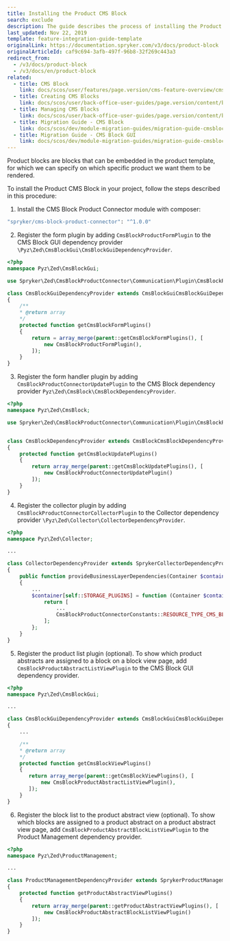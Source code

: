 ```yaml
---
title: Installing the Product CMS Block
search: exclude
description: The guide describes the process of installing the Product CMS Block into your project.
last_updated: Nov 22, 2019
template: feature-integration-guide-template
originalLink: https://documentation.spryker.com/v3/docs/product-block
originalArticleId: caf9c694-3afb-497f-96b8-32f269c443a3
redirect_from:
  - /v3/docs/product-block
  - /v3/docs/en/product-block
related:
  - title: CMS Block
    link: docs/scos/user/features/page.version/cms-feature-overview/cms-blocks-overview.html
  - title: Creating CMS Blocks
    link: docs/scos/user/back-office-user-guides/page.version/content/blocks/creating-cms-blocks.html
  - title: Managing CMS Blocks
    link: docs/scos/user/back-office-user-guides/page.version/content/blocks/managing-cms-blocks.html
  - title: Migration Guide - CMS Block
    link: docs/scos/dev/module-migration-guides/migration-guide-cmsblock.html
  - title: Migration Guide - CMS Block GUI
    link: docs/scos/dev/module-migration-guides/migration-guide-cmsblockgui.html
---
```


Product blocks are blocks that can be embedded in the product template, for which we can specify on which specific product we want them to be rendered.

To install the Product CMS Block in your project, follow the steps described in this procedure:

1. Install the CMS Block Product Connector module with composer: 

```bash
"spryker/cms-block-product-connector": "^1.0.0"
```

2. Register the form plugin by adding `CmsBlockProductFormPlugin` to the CMS Block GUI dependency provider `\Pyz\Zed\CmsBlockGui\CmsBlockGuiDependencyProvider`.

```php
<?php
namespace Pyz\Zed\CmsBlockGui;

use Spryker\Zed\CmsBlockProductConnector\Communication\Plugin\CmsBlockProductFormPlugin;

class CmsBlockGuiDependencyProvider extends CmsBlockGuiCmsBlockGuiDependencyProvider
{
    /**
    * @return array
    */
    protected function getCmsBlockFormPlugins()
    {
        return = array_merge(parent::getCmsBlockFormPlugins(), [
            new CmsBlockProductFormPlugin(),
        ]);
    }
}
```

3. Register the form handler plugin by adding  `CmsBlockProductConnectorUpdatePlugin` to the CMS Block dependency provider `Pyz\Zed\CmsBlock\CmsBlockDependencyProvider`.

```php
<?php
namespace Pyz\Zed\CmsBlock;

use Spryker\Zed\CmsBlockProductConnector\Communication\Plugin\CmsBlockProductConnectorUpdatePlugin;


class CmsBlockDependencyProvider extends CmsBlockCmsBlockDependencyProvider
{
    protected function getCmsBlockUpdatePlugins()
    {
        return array_merge(parent::getCmsBlockUpdatePlugins(), [
            new CmsBlockProductConnectorUpdatePlugin()
        ]);
    }
}
```

4. Register the collector plugin by adding  `CmsBlockProductConnectorCollectorPlugin` to the Collector dependency provider `\Pyz\Zed\Collector\CollectorDependencyProvider`.

```php
<?php
namespace Pyz\Zed\Collector;

...

class CollectorDependencyProvider extends SprykerCollectorDependencyProvider
{
    public function provideBusinessLayerDependencies(Container $container)
    {
        ...
        $container[self::STORAGE_PLUGINS] = function (Container $container) {
            return [
                ...
                CmsBlockProductConnectorConstants::RESOURCE_TYPE_CMS_BLOCK_PRODUCT_CONNECTOR => new CmsBlockProductConnectorCollectorPlugin(),
            ];
        };
    }
}
```

5. Register the product list plugin (optional).
To show which product abstracts are assigned to a block on a block view page, add `CmsBlockProductAbstractListViewPlugin` to the CMS Block GUI dependency provider.

```php
<?php
namespace Pyz\Zed\CmsBlockGui;

...

class CmsBlockGuiDependencyProvider extends CmsBlockGuiCmsBlockGuiDependencyProvider
{
    ...

    /**
    * @return array
    */
    protected function getCmsBlockViewPlugins()
    {
       return array_merge(parent::getCmsBlockViewPlugins(), [
           new CmsBlockProductAbstractListViewPlugin(),
       ]);
    }
}
```

6. Register the block list to the product abstract view (optional).
To show which blocks are assigned to a product abstract on a product abstract view page, add `CmsBlockProductAbstractBlockListViewPlugin` to the Product Management dependency provider.

```php
<?php
namespace Pyz\Zed\ProductManagement;

...

class ProductManagementDependencyProvider extends SprykerProductManagementDependencyProvider
{
    protected function getProductAbstractViewPlugins()
    {
        return array_merge(parent::getProductAbstractViewPlugins(), [
            new CmsBlockProductAbstractBlockListViewPlugin()
        ]);
    }
}
```

<!--
### Usage for Demoshop

Adding a template for a new block is done in the same way as for static blocks, see [CMS Block](/docs/scos/user/features/{{page.version}}/cms-feature-overview/cms-block.html).

Create a new Twig template under the `src/Pyz/Yves/CmsBlock/Theme/default/template/` folder. Call it `productSale.twig` and it will contain the following structure:

```php
<!-- CMS_BLOCK_PLACEHOLDER : "saleMessage" -->
<!-- CMS_BLOCK_PLACEHOLDER : "saleInterval" -->
<!-- <blockquote>
    {% raw %}{{{% endraw %} spyCmsBlockPlaceholder('saleMessage') | raw {% raw %}}}{% endraw %}
    <footer>
        {% raw %}{{{% endraw %} spyCmsBlockPlaceholder('saleInterval') | raw {% raw %}}}{% endraw %}
    </footer>
</blockquote>
```

#### To configure the block:

1. In Zed, go to the CMS section and navigate to the blocks section.
2. Click **Create CMS Block**, to create a new block.
3. From the template drop-down, select the new added template and name the new block.
4. Set a product or a list of products in the `ProductField` field. While typing, the product search will offer suggestions from the product list.
5. Set the block active if you need to use it straight away.
6. After clicking **Save**, similar to static blocks and pages, you'll be asked to provide the glossary keys for the placeholders that are included in the Twig template. For this part, follow the steps described for creating a static page here.
7. Embed the block in the product page by adding the following code to a product page template (e.g "detail.twig" in Spryker Demoshop):

```php
{% raw %}{%{% endraw %} if product is defined {% raw %}%}{% endraw %}
    {% raw %}{{{% endraw %} spyCmsBlock({product: product.id}) {% raw %}}}{% endraw %}
{% raw %}{%{% endraw %} endif {% raw %}%}{% endraw %}
```

8. To see the page in Yves, the client data storage (Redis) must be up-to-date. This is handled through `cronjobs`.
9. To manually execute this step,  run the collectors to update the frontend data storage:

```bash
vendor/bin/console collector:storage:export
```

**Results:**
After running the collectors, you should be able to see the block only on the page to which you configured it to be shown.
-->
